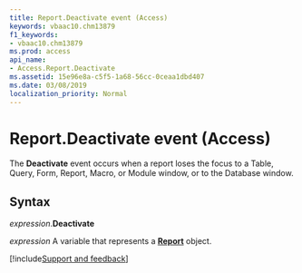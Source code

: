 ```yaml
---
title: Report.Deactivate event (Access)
keywords: vbaac10.chm13879
f1_keywords:
- vbaac10.chm13879
ms.prod: access
api_name:
- Access.Report.Deactivate
ms.assetid: 15e96e8a-c5f5-1a68-56cc-0ceaa1dbd407
ms.date: 03/08/2019
localization_priority: Normal
---
```



# Report.Deactivate event (Access)

The **Deactivate** event occurs when a report loses the focus to a Table, Query, Form, Report, Macro, or Module window, or to the Database window.


## Syntax

_expression_.**Deactivate**

_expression_ A variable that represents a **[Report](Access.Report.md)** object.




[!include[Support and feedback](~/includes/feedback-boilerplate.md)]